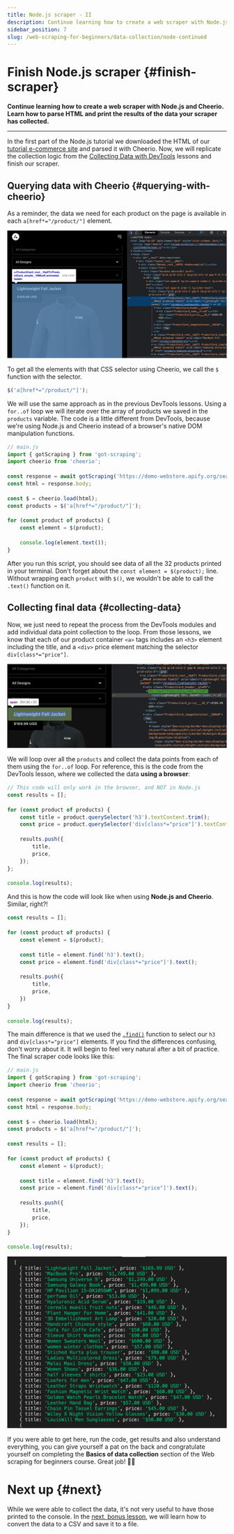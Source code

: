 ```yaml
---
title: Node.js scraper - II
description: Continue learning how to create a web scraper with Node.js and Cheerio. Learn how to parse HTML and print the results of the data your scraper has collected.
sidebar_position: 7
slug: /web-scraping-for-beginners/data-collection/node-continued
---
```


# Finish Node.js scraper {#finish-scraper}

**Continue learning how to create a web scraper with Node.js and Cheerio. Learn how to parse HTML and print the results of the data your scraper has collected.**

---

In the first part of the Node.js tutorial we downloaded the HTML of our [tutorial e-commerce site](https://demo-webstore.apify.org/search/on-sale) and parsed it with Cheerio. Now, we will replicate the collection logic from the [Collecting Data with DevTools](./using_devtools.md) lessons and finish our scraper.

## Querying data with Cheerio {#querying-with-cheerio}

As a reminder, the data we need for each product on the page is available in each `a[href*="/product/"]` element.

![Selecting an element from the Elements tab](./images/selecting-container-element.png)

To get all the elements with that CSS selector using Cheerio, we call the `$` function with the selector.

```js
$('a[href*="/product/"]');
```

We will use the same approach as in the previous DevTools lessons. Using a `for..of` loop we will iterate over the array of products we saved in the `products` variable. The code is a little different from DevTools, because we're using Node.js and Cheerio instead of a browser's native DOM manipulation functions.

```js
// main.js
import { gotScraping } from 'got-scraping';
import cheerio from 'cheerio';

const response = await gotScraping('https://demo-webstore.apify.org/search/on-sale');
const html = response.body;

const $ = cheerio.load(html);
const products = $('a[href*="/product/"]');

for (const product of products) {
    const element = $(product);

    console.log(element.text());
}
```

After you run this script, you should see data of all the 32 products printed in your terminal. Don't forget about the `const element = $(product);` line. Without wrapping each `product` with `$()`, we wouldn't be able to call the `.text()` function on it.

## Collecting final data {#collecting-data}

Now, we just need to repeat the process from the DevTools modules and add individual data point collection to the loop. From those lessons, we know that each of our product container `<a>` tags includes an `<h3>` element including the title, and a `<div>` price element matching the selector `div[class*="price"]`.

![Finding child elements in Elements tab](./images/find-child-elements.png)

We will loop over all the `products` and collect the data points from each of them using the `for..of` loop. For reference, this is the code from the DevTools lesson, where we collected the data **using a browser**:

```js
// This code will only work in the browser, and NOT in Node.js
const results = [];

for (const product of products) {
    const title = product.querySelector('h3').textContent.trim();
    const price = product.querySelector('div[class*="price"]').textContent.trim();

    results.push({
        title,
        price,
    });
};

console.log(results);
```

And this is how the code will look like when using **Node.js and Cheerio**. Similar, right?!

```js
const results = [];

for (const product of products) {
    const element = $(product);

    const title = element.find('h3').text();
    const price = element.find('div[class*="price"]').text();

    results.push({
        title,
        price,
    })
}

console.log(results);
```

The main difference is that we used the [`.find()`](https://api.jquery.com/find/) function to select our `h3` and `div[class*="price"]` elements. If you find the differences confusing, don't worry about it. It will begin to feel very natural after a bit of practice. The final scraper code looks like this:

```js
// main.js
import { gotScraping } from 'got-scraping';
import cheerio from 'cheerio';

const response = await gotScraping('https://demo-webstore.apify.org/search/on-sale');
const html = response.body;

const $ = cheerio.load(html);
const products = $('a[href*="/product/"]');

const results = [];

for (const product of products) {
    const element = $(product);

    const title = element.find('h3').text();
    const price = element.find('div[class*="price"]').text();

    results.push({
        title,
        price,
    });
}

console.log(results);
```

![Printing all products' data to terminal](./images/terminal-all-products-data.png)

If you were able to get here, run the code, get results and also understand everything, you can give yourself a pat on the back and congratulate yourself on completing the **Basics of data collection** section of the Web scraping for beginners course. Great job! 👏🎉

# Next up {#next}

While we were able to collect the data, it's not very useful to have those printed to the console. In the [next, bonus lesson](./save_to_csv.md), we will learn how to convert the data to a CSV and save it to a file.

